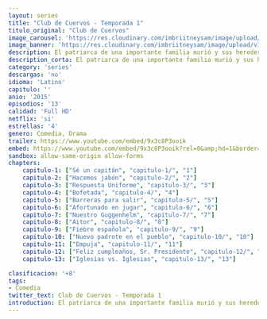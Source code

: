 ```yaml
---
layout: series
title: "Club de Cuervos - Temporada 1"
titulo_original: "Club de Cuervos"
image_carousel: 'https://res.cloudinary.com/imbriitneysam/image/upload/v1547766337/club1-poster-min.jpg'
image_banner: 'https://res.cloudinary.com/imbriitneysam/image/upload/v1547766337/club1-banner-min.jpg'
description: El patriarca de una importante familia murió y sus herederos pelean para decidir quién asumirá el control de su adorado equipo de fútbol, Los cuervos de Nuevo Toledo. Egos, temperamentos y balones salen disparados en esta entrega del director, los productores y la estrella de Nosotros los Nobles, reunidos para darle vida a esta, aún más, absurda familia.
description_corta: El patriarca de una importante familia murió y sus herederos pelean para decidir quién asumirá el control de su adorado equipo de fútbol, Los cuervos de Nuevo Toledo. Egos, temperamentos y balones salen disparados en esta entrega del director, los productores y la estrella de Nosotros los...
category: 'series'
descargas: 'no'
idioma: 'Latino'
capitulo: ''
anio: '2015'
episodios: '13'
calidad: 'Full HD'
netflix: 'si'
estrellas: '4'
genero: Comedia, Drama
trailer: https://www.youtube.com/embed/9x3c8P3ooik
embed: https://www.youtube.com/embed/9x3c8P3ooik?rel=0&amp;hd=1&border=0&wmode=opaque&enablejsapi=1&modestbranding=1&controls=1&showinfo=1
sandbox: allow-same-origin allow-forms 
chapters:
    capitulo-1: ["Sé un capitán", "capitulo-1/", "1"]
    capitulo-2: ["Hacemos jabón", "capitulo-2/", "2"]
    capitulo-3: ["Respuesta Uniforme", "capitulo-3/", "3"]
    capitulo-4: ["Bofetada", "capitulo-4/", "4"]
    capitulo-5: ["Barreras para salir", "capitulo-5/", "5"]
    capitulo-6: ["Afortunado en jugar", "capitulo-6/", "6"]
    capitulo-7: ["Nuestro Guggenhelm", "capitulo-7/", "7"]
    capitulo-8: ["Aitor", "capitulo-8/", "8"]
    capitulo-9: ["Fiebre española", "capitulo-9/", "9"]
    capitulo-10: ["Nuevo padrote en el pueblo", "capitulo-10/", "10"]
    capitulo-11: ["Empuja", "capitulo-11/", "11"]
    capitulo-12: ["Feliz cumpleaños, Sr. Presidente", "capitulo-12/", "12"]
    capitulo-13: ["Iglesias vs. Iglesias", "capitulo-13/", "13"]

clasificacion: '+8'
tags:
- Comedia
twitter_text: Club de Cuervos - Temporada 1
introduction: El patriarca de una importante familia murió y sus herederos pelean para decidir quién asumirá el control de su adorado equipo de fútbol, Los cuervos de Nuevo Toledo. Egos, temperamentos y balones salen disparados en esta entrega del director, los productores y la estrella de Nosotros los...
---
```












